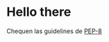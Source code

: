 # Hello there

Chequen las guidelines de [PEP-8](https://www.geeksforgeeks.org/pep-8-coding-style-guide-python/)
